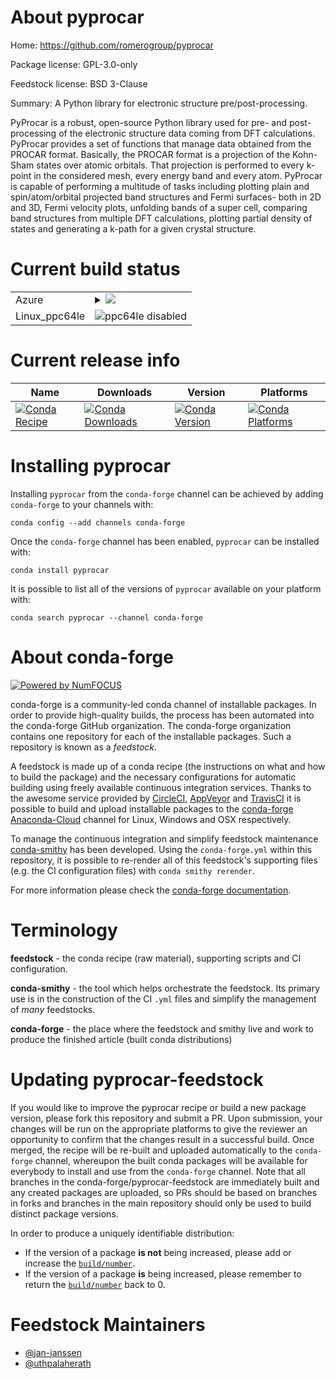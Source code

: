 About pyprocar
==============

Home: https://github.com/romerogroup/pyprocar

Package license: GPL-3.0-only

Feedstock license: BSD 3-Clause

Summary: A Python library for electronic structure pre/post-processing.

PyProcar is a robust, open-source Python library used for pre- and
post-processing of the electronic structure data coming from DFT
calculations. PyProcar provides a set of functions that manage data
obtained from the PROCAR format. Basically, the PROCAR format is a
projection of the Kohn-Sham states over atomic orbitals. That
projection is performed to every k-point in the considered mesh,
every energy band and every atom. PyProcar is capable of performing
a multitude of tasks including plotting plain and spin/atom/orbital
projected band structures and Fermi surfaces- both in 2D and 3D, Fermi
velocity plots, unfolding bands of a super cell, comparing band
structures from multiple DFT calculations, plotting partial density
of states and generating a k-path for a given crystal structure.


Current build status
====================


<table>
    
  <tr>
    <td>Azure</td>
    <td>
      <details>
        <summary>
          <a href="https://dev.azure.com/conda-forge/feedstock-builds/_build/latest?definitionId=10048&branchName=master">
            <img src="https://dev.azure.com/conda-forge/feedstock-builds/_apis/build/status/pyprocar-feedstock?branchName=master">
          </a>
        </summary>
        <table>
          <thead><tr><th>Variant</th><th>Status</th></tr></thead>
          <tbody><tr>
              <td>linux_python3.6.____cpython</td>
              <td>
                <a href="https://dev.azure.com/conda-forge/feedstock-builds/_build/latest?definitionId=10048&branchName=master">
                  <img src="https://dev.azure.com/conda-forge/feedstock-builds/_apis/build/status/pyprocar-feedstock?branchName=master&jobName=linux&configuration=linux_python3.6.____cpython" alt="variant">
                </a>
              </td>
            </tr><tr>
              <td>linux_python3.7.____cpython</td>
              <td>
                <a href="https://dev.azure.com/conda-forge/feedstock-builds/_build/latest?definitionId=10048&branchName=master">
                  <img src="https://dev.azure.com/conda-forge/feedstock-builds/_apis/build/status/pyprocar-feedstock?branchName=master&jobName=linux&configuration=linux_python3.7.____cpython" alt="variant">
                </a>
              </td>
            </tr><tr>
              <td>linux_python3.8.____cpython</td>
              <td>
                <a href="https://dev.azure.com/conda-forge/feedstock-builds/_build/latest?definitionId=10048&branchName=master">
                  <img src="https://dev.azure.com/conda-forge/feedstock-builds/_apis/build/status/pyprocar-feedstock?branchName=master&jobName=linux&configuration=linux_python3.8.____cpython" alt="variant">
                </a>
              </td>
            </tr><tr>
              <td>osx_python3.6.____cpython</td>
              <td>
                <a href="https://dev.azure.com/conda-forge/feedstock-builds/_build/latest?definitionId=10048&branchName=master">
                  <img src="https://dev.azure.com/conda-forge/feedstock-builds/_apis/build/status/pyprocar-feedstock?branchName=master&jobName=osx&configuration=osx_python3.6.____cpython" alt="variant">
                </a>
              </td>
            </tr><tr>
              <td>osx_python3.7.____cpython</td>
              <td>
                <a href="https://dev.azure.com/conda-forge/feedstock-builds/_build/latest?definitionId=10048&branchName=master">
                  <img src="https://dev.azure.com/conda-forge/feedstock-builds/_apis/build/status/pyprocar-feedstock?branchName=master&jobName=osx&configuration=osx_python3.7.____cpython" alt="variant">
                </a>
              </td>
            </tr><tr>
              <td>osx_python3.8.____cpython</td>
              <td>
                <a href="https://dev.azure.com/conda-forge/feedstock-builds/_build/latest?definitionId=10048&branchName=master">
                  <img src="https://dev.azure.com/conda-forge/feedstock-builds/_apis/build/status/pyprocar-feedstock?branchName=master&jobName=osx&configuration=osx_python3.8.____cpython" alt="variant">
                </a>
              </td>
            </tr><tr>
              <td>win_python3.6.____cpython</td>
              <td>
                <a href="https://dev.azure.com/conda-forge/feedstock-builds/_build/latest?definitionId=10048&branchName=master">
                  <img src="https://dev.azure.com/conda-forge/feedstock-builds/_apis/build/status/pyprocar-feedstock?branchName=master&jobName=win&configuration=win_python3.6.____cpython" alt="variant">
                </a>
              </td>
            </tr><tr>
              <td>win_python3.7.____cpython</td>
              <td>
                <a href="https://dev.azure.com/conda-forge/feedstock-builds/_build/latest?definitionId=10048&branchName=master">
                  <img src="https://dev.azure.com/conda-forge/feedstock-builds/_apis/build/status/pyprocar-feedstock?branchName=master&jobName=win&configuration=win_python3.7.____cpython" alt="variant">
                </a>
              </td>
            </tr><tr>
              <td>win_python3.8.____cpython</td>
              <td>
                <a href="https://dev.azure.com/conda-forge/feedstock-builds/_build/latest?definitionId=10048&branchName=master">
                  <img src="https://dev.azure.com/conda-forge/feedstock-builds/_apis/build/status/pyprocar-feedstock?branchName=master&jobName=win&configuration=win_python3.8.____cpython" alt="variant">
                </a>
              </td>
            </tr>
          </tbody>
        </table>
      </details>
    </td>
  </tr>
  <tr>
    <td>Linux_ppc64le</td>
    <td>
      <img src="https://img.shields.io/badge/ppc64le-disabled-lightgrey.svg" alt="ppc64le disabled">
    </td>
  </tr>
</table>

Current release info
====================

| Name | Downloads | Version | Platforms |
| --- | --- | --- | --- |
| [![Conda Recipe](https://img.shields.io/badge/recipe-pyprocar-green.svg)](https://anaconda.org/conda-forge/pyprocar) | [![Conda Downloads](https://img.shields.io/conda/dn/conda-forge/pyprocar.svg)](https://anaconda.org/conda-forge/pyprocar) | [![Conda Version](https://img.shields.io/conda/vn/conda-forge/pyprocar.svg)](https://anaconda.org/conda-forge/pyprocar) | [![Conda Platforms](https://img.shields.io/conda/pn/conda-forge/pyprocar.svg)](https://anaconda.org/conda-forge/pyprocar) |

Installing pyprocar
===================

Installing `pyprocar` from the `conda-forge` channel can be achieved by adding `conda-forge` to your channels with:

```
conda config --add channels conda-forge
```

Once the `conda-forge` channel has been enabled, `pyprocar` can be installed with:

```
conda install pyprocar
```

It is possible to list all of the versions of `pyprocar` available on your platform with:

```
conda search pyprocar --channel conda-forge
```


About conda-forge
=================

[![Powered by NumFOCUS](https://img.shields.io/badge/powered%20by-NumFOCUS-orange.svg?style=flat&colorA=E1523D&colorB=007D8A)](http://numfocus.org)

conda-forge is a community-led conda channel of installable packages.
In order to provide high-quality builds, the process has been automated into the
conda-forge GitHub organization. The conda-forge organization contains one repository
for each of the installable packages. Such a repository is known as a *feedstock*.

A feedstock is made up of a conda recipe (the instructions on what and how to build
the package) and the necessary configurations for automatic building using freely
available continuous integration services. Thanks to the awesome service provided by
[CircleCI](https://circleci.com/), [AppVeyor](https://www.appveyor.com/)
and [TravisCI](https://travis-ci.com/) it is possible to build and upload installable
packages to the [conda-forge](https://anaconda.org/conda-forge)
[Anaconda-Cloud](https://anaconda.org/) channel for Linux, Windows and OSX respectively.

To manage the continuous integration and simplify feedstock maintenance
[conda-smithy](https://github.com/conda-forge/conda-smithy) has been developed.
Using the ``conda-forge.yml`` within this repository, it is possible to re-render all of
this feedstock's supporting files (e.g. the CI configuration files) with ``conda smithy rerender``.

For more information please check the [conda-forge documentation](https://conda-forge.org/docs/).

Terminology
===========

**feedstock** - the conda recipe (raw material), supporting scripts and CI configuration.

**conda-smithy** - the tool which helps orchestrate the feedstock.
                   Its primary use is in the construction of the CI ``.yml`` files
                   and simplify the management of *many* feedstocks.

**conda-forge** - the place where the feedstock and smithy live and work to
                  produce the finished article (built conda distributions)


Updating pyprocar-feedstock
===========================

If you would like to improve the pyprocar recipe or build a new
package version, please fork this repository and submit a PR. Upon submission,
your changes will be run on the appropriate platforms to give the reviewer an
opportunity to confirm that the changes result in a successful build. Once
merged, the recipe will be re-built and uploaded automatically to the
`conda-forge` channel, whereupon the built conda packages will be available for
everybody to install and use from the `conda-forge` channel.
Note that all branches in the conda-forge/pyprocar-feedstock are
immediately built and any created packages are uploaded, so PRs should be based
on branches in forks and branches in the main repository should only be used to
build distinct package versions.

In order to produce a uniquely identifiable distribution:
 * If the version of a package **is not** being increased, please add or increase
   the [``build/number``](https://conda.io/docs/user-guide/tasks/build-packages/define-metadata.html#build-number-and-string).
 * If the version of a package **is** being increased, please remember to return
   the [``build/number``](https://conda.io/docs/user-guide/tasks/build-packages/define-metadata.html#build-number-and-string)
   back to 0.

Feedstock Maintainers
=====================

* [@jan-janssen](https://github.com/jan-janssen/)
* [@uthpalaherath](https://github.com/uthpalaherath/)

